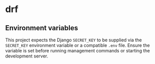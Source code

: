# drf

## Environment variables

This project expects the Django `SECRET_KEY` to be supplied via the
`SECRET_KEY` environment variable or a compatible `.env` file.
Ensure the variable is set before running management commands or
starting the development server.
